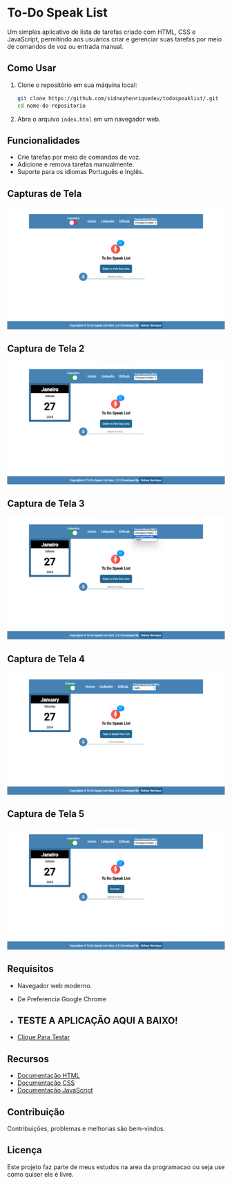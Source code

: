 # To-Do Speak List

Um simples aplicativo de lista de tarefas criado com HTML, CSS e JavaScript, permitindo aos usuários criar e gerenciar suas tarefas por meio de comandos de voz ou entrada manual.

## Como Usar

1. Clone o repositório em sua máquina local:

    ```bash
    git clone https://github.com/sidneyhenriquedev/todospeaklist/.git
    cd nome-do-repositorio
    ```

2. Abra o arquivo `index.html` em um navegador web.

## Funcionalidades

- Crie tarefas por meio de comandos de voz.
- Adicione e remova tarefas manualmente.
- Suporte para os idiomas Português e Inglês.

## Capturas de Tela

<img src="assets/screen_capture/screen_1.png">

## Captura de Tela 2
<img src="assets/screen_capture/screen_2.png">

## Captura de Tela 3
<img src="assets/screen_capture/screen_3.png">

## Captura de Tela 4
<img src="assets/screen_capture/screen_4.png">

## Captura de Tela 5
<img src="assets/screen_capture/screen_5.png">

## Requisitos

- Navegador web moderno.
- De Preferencia Google Chrome

- ## TESTE A APLICAÇÃO AQUI A BAIXO!
- <a href="https://sidneyhenriquedev.github.io/todospeaklist/">Clique Para Testar</a>

## Recursos

- [Documentação HTML](https://developer.mozilla.org/en-US/docs/Web/HTML)
- [Documentação CSS](https://developer.mozilla.org/en-US/docs/Web/CSS)
- [Documentação JavaScript](https://developer.mozilla.org/en-US/docs/Web/JavaScript)

## Contribuição

Contribuições, problemas e melhorias são bem-vindos.

## Licença

Este projeto faz parte de meus estudos na area da programacao ou seja use como quiser ele é livre.
